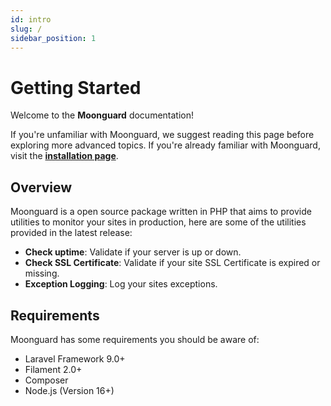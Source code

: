 ```yaml
---
id: intro
slug: /
sidebar_position: 1
---
```


# Getting Started

Welcome to the **Moonguard** documentation!

If you're unfamiliar with Moonguard, we suggest reading this page before exploring more advanced topics. If you're already familiar with Moonguard, visit the **[installation page](./installation)**.

## Overview

Moonguard is a open source package written in PHP that aims to provide utilities to monitor your sites in production, here are some of the utilities provided in the latest release:

- **Check uptime**: Validate if your server is up or down.
- **Check SSL Certificate**: Validate if your site SSL Certificate is expired or missing.
- **Exception Logging**: Log your sites exceptions.

## Requirements
Moonguard has some requirements you should be aware of:

- Laravel Framework 9.0+
- Filament 2.0+
- Composer
- Node.js (Version 16+)
